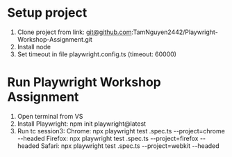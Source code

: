 # Setup project
1. Clone project from link: git@github.com:TamNguyen2442/Playwright-Workshop-Assignment.git
2. Install node
3. Set timeout in file playwright.config.ts (timeout: 60000)
   
# Run Playwright Workshop Assignment
1. Open terminal from VS
1. Install Playwright: npm init playwright@latest
2. Run tc session3:
   Chrome: npx playwright test <filename>.spec.ts --project=chrome --headed
   Firefox: npx playwright test <filename>.spec.ts --project=firefox --headed
   Safari: npx playwright test <filename>.spec.ts --project=webkit --headed
